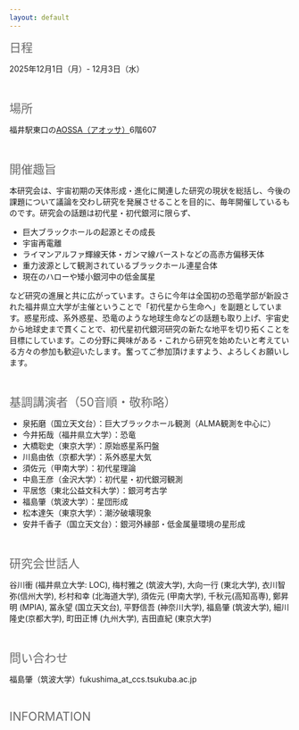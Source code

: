 ```yaml
---
layout: default
---
```


<span style="font-size: 150%; color:#696969;">日程</span>

2025年12月1日（月）- 12月3日（水）

<br>


<span style="font-size: 150%;  color:#696969;">場所</span>

福井駅東口の[AOSSA（アオッサ）](http://www.aossa.jp/)6階607 

<br>


<span style="font-size: 150%; color:#696969;">開催趣旨</span>

本研究会は、宇宙初期の天体形成・進化に関連した研究の現状を総括し、今後の課題について議論を交わし研究を発展させることを目的に、毎年開催しているものです。研究会の話題は初代星・初代銀河に限らず、

- 巨大ブラックホールの起源とその成長
- 宇宙再電離
- ライマンアルファ輝線天体・ガンマ線バーストなどの高赤方偏移天体
- 重力波源として観測されているブラックホール連星合体
- 現在のハローや矮小銀河中の低金属星

など研究の進展と共に広がっています。さらに今年は全国初の恐竜学部が新設された福井県立大学が主催ということで「初代星から生命へ」を副題としています。惑星形成、系外惑星、恐竜のような地球生命などの話題も取り上げ、宇宙史から地球史まで貫くことで、初代星初代銀河研究の新たな地平を切り拓くことを目標にしています。この分野に興味がある・これから研究を始めたいと考えている方々の参加も歓迎いたします。奮ってご参加頂けますよう、よろしくお願いします。

<br>



<span style="font-size: 150%; color:#696969;">基調講演者（50音順・敬称略）</span>

- 泉拓磨（国立天文台）：巨大ブラックホール観測（ALMA観測を中心に）
- 今井拓哉（福井県立大学）：恐竜
- 大橋聡史（東京大学）：原始惑星系円盤
- 川島由依（京都大学）：系外惑星大気
- 須佐元（甲南大学）：初代星理論
- 中島王彦（金沢大学）：初代星・初代銀河観測
- 平居悠（東北公益文科大学）：銀河考古学
- 福島肇（筑波大学）：星団形成
- 松本達矢（東京大学）：潮汐破壊現象
- 安井千香子（国立天文台）：銀河外縁部・低金属量環境の星形成

<br>

<span style="font-size: 150%; color:#696969;">研究会世話人</span>

谷川衝 (福井県立大学: LOC), 梅村雅之 (筑波大学), 大向一行 (東北大学), 衣川智弥(信州大学), 杉村和幸 (北海道大学), 須佐元 (甲南大学), 千秋元(高知高専), 鄭昇明 (MPIA), 冨永望 (国立天文台), 平野信吾 (神奈川大学), 福島肇 (筑波大学), 細川隆史(京都大学), 町田正博 (九州大学), 吉田直紀 (東京大学)

<br>


<span style="font-size: 150%; color:#696969;">問い合わせ</span>

福島肇（筑波大学）fukushima_at_ccs.tsukuba.ac.jp

<br>


<span style="font-size: 150%; color:#696969;">INFORMATION 

